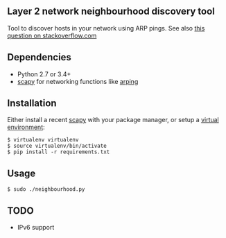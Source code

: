 ## Layer 2 network neighbourhood discovery tool ##

Tool to discover hosts in your network using ARP pings.
See also [this question on stackoverflow.com][3]

## Dependencies ##

* Python 2.7 or 3.4+
* [scapy][1] for networking functions like [arping][2]

## Installation ##

Either install a recent [scapy][1] with your package manager,
or setup a [virtual environment][4]:

```
$ virtualenv virtualenv
$ source virtualenv/bin/activate
$ pip install -r requirements.txt
```

## Usage ##

```
$ sudo ./neighbourhood.py
```

## TODO ##

* IPv6 support


[1]: https://scapy.net/
[2]: http://en.wikipedia.org/wiki/Arping
[3]: http://stackoverflow.com/questions/207234/list-of-ip-addresses-hostnames-from-local-network-in-python/
[4]: https://docs.python-guide.org/dev/virtualenvs/
